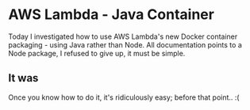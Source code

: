 # AWS Lambda - Java Container
Today I investigated how to use AWS Lambda's new Docker container packaging - using Java rather than Node. All documentation points to a Node package, I refused to give up, it must be simple.

## It was
Once you know how to do it, it's ridiculously easy; before that point.. :(


